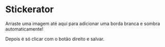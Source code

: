 # Stickerator

Arraste uma imagem até aqui para adicionar uma borda branca e sombra automaticamente!

Depois é só clicar com o botão direito e salvar.